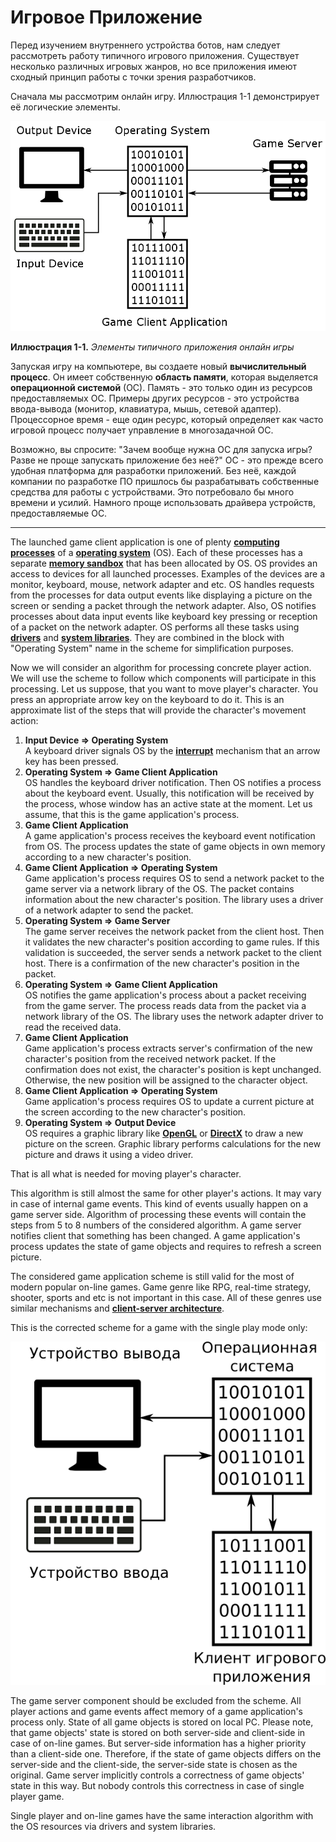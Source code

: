# Игровое Приложение

Перед изучением внутреннего устройства ботов, нам следует рассмотреть работу типичного игрового приложения. Существует несколько различных игровых жанров, но все приложения имеют сходный принцип работы с точки зрения разработчиков.

Сначала мы рассмотрим онлайн игру. Иллюстрация 1-1 демонстрирует её логические элементы.

![Схема приложения онлайн игры](game-application.png)

**Иллюстрация 1-1.** *Элементы типичного приложения онлайн игры*

Запуская игру на компьютере, вы создаете новый **вычислительный процесс**. Он имеет собственную **область памяти**, которая выделяется **операционной системой** (ОС). Память - это только один из ресурсов предоставляемых ОС. Примеры других ресурсов - это устройства ввода-вывода (монитор, клавиатура, мышь, сетевой адаптер). Процессорное время - еще один ресурс, который определяет как часто игровой процесс получает управление в многозадачной ОС.

Возможно, вы спросите: "Зачем вообще нужна ОС для запуска игры? Разве не проще запускать приложение без неё?" ОС - это прежде всего удобная платформа для разработки приложений. Без неё, каждой компании по разработке ПО пришлось бы разрабатывать собственные средства для работы с устройствами. Это потребовало бы много времени и усилий. Намного проще использовать драйвера устройств, предоставляемые ОС.


----


The launched game client application is one of plenty [**computing processes**](https://en.wikipedia.org/wiki/Process_%28computing%29) of a [**operating system**](https://en.wikipedia.org/wiki/Operating_system) (OS). Each of these processes has a separate [**memory sandbox**](http://duartes.org/gustavo/blog/post/anatomy-of-a-program-in-memory) that has been allocated by OS. OS provides an access to devices for all launched processes. Examples of the devices are a monitor, keyboard, mouse, network adapter and etc. OS handles requests from the processes for data output events like displaying a picture on the screen or sending a packet through the network adapter. Also, OS notifies processes about data input events like keyboard key pressing or reception of a packet on the network adapter. OS performs all these tasks using [**drivers**](https://en.wikipedia.org/wiki/Device_driver) and [**system libraries**](https://en.wikipedia.org/wiki/Library_%28computing%29). They are combined in the block with "Operating System" name in the scheme for simplification purposes.

Now we will consider an algorithm for processing concrete player action. We will use the scheme to follow which components will participate in this processing. Let us suppose, that you want to move player's character. You press an appropriate arrow key on the keyboard to do it. This is an approximate list of the steps that will provide the character's movement action:

1. **Input Device => Operating System**<br/>
A keyboard driver signals OS by the [**interrupt**](https://en.wikipedia.org/wiki/Interrupt) mechanism that an arrow key has been pressed.
2. **Operating System => Game Client Application**<br/>
OS handles the keyboard driver notification. Then OS notifies a process about the keyboard event. Usually, this notification will be received by the process, whose window has an active state at the moment. Let us assume, that this is the game application's process.
3. **Game Client Application**<br/>
A game application's process receives the keyboard event notification from OS. The process updates the state of game objects in own memory according to a new character's position.
4. **Game Client Application => Operating System**<br/>
Game application's process requires OS to send a network packet to the game server via a network library of the OS. The packet contains information about the new character's position. The library uses a driver of a network adapter to send the packet.
5. **Operating System => Game Server**<br/>
The game server receives the network packet from the client host. Then it validates the new character's position according to game rules. If this validation is succeeded, the server sends a network packet to the client host. There is a confirmation of the new character's position in the packet.
6. **Operating System => Game Client Application**<br/>
OS notifies the game application's process about a packet receiving from the game server. The process reads data from the packet via a network library of the OS. The library uses the network adapter driver to read the received data.
6. **Game Client Application**<br/>
Game application's process extracts server's confirmation of the new character's position from the received network packet. If the confirmation does not exist, the character's position is kept unchanged. Otherwise, the new position will be assigned to the character object.
7. **Game Client Application => Operating System**<br/>
Game application's process requires OS to update a current picture at the screen according to the new character's position.
8. **Operating System => Output Device**<br/>
OS requires a graphic library like [**OpenGL**](https://en.wikipedia.org/wiki/OpenGL) or [**DirectX**](https://en.wikipedia.org/wiki/DirectX) to draw a new picture on the screen. Graphic library performs calculations for the new picture and draws it using a video driver.

That is all what is needed for moving player's character.

This algorithm is still almost the same for other player's actions. It may vary in case of internal game events. This kind of events usually happen on a game server side. Algorithm of  processing these events will contain the steps from 5 to 8 numbers of the considered algorithm. A game server notifies client that something has been changed. A game application's process updates the state of game objects and requires to refresh a screen picture.

The considered game application scheme is still valid for the most of modern popular on-line games. Game genre like RPG, real-time strategy, shooter, sports and etc is not important in this case. All of these genres use similar mechanisms and [**client-server architecture**](https://en.wikipedia.org/wiki/Client%E2%80%93server_model).

This is the corrected scheme for a game with the single play mode only:

![Local Game Application Scheme](game-local-application.png)

The game server component should be excluded from the scheme. All player actions and game events affect memory of a game application's process only. State of all game objects is  stored on local PC. Please note, that game objects' state is stored on both server-side and client-side in case of on-line games. But server-side information has a higher priority than a client-side one. Therefore, if the state of game objects differs on the server-side and the client-side, the server-side state is chosen as the original. Game server implicitly controls a correctness of game objects' state in this way. But nobody controls this correctness in case of single player game.

Single player and on-line games have the same interaction algorithm with the OS resources via drivers and system libraries.
